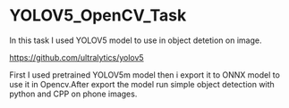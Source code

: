 # YOLOV5_OpenCV_Task
In this task I used YOLOV5 model to use in  object detetion on image.

https://github.com/ultralytics/yolov5 

First I used pretrained YOLOV5m model then i export it to ONNX model to use it in Opencv.After export the model run simple object detection with python and CPP on phone images.
